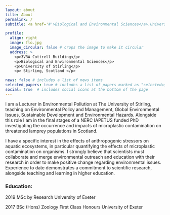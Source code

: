```yaml
---
layout: about
title: About
permalink: /
subtitle: <a href='#'>Biological and Environmental Sciences</a>.University of Stirling

profile:
  align: right
  image: flo.jpg
  image_circular: false # crops the image to make it circular
  address: >
    <p>3V3A Cottrell Building</p>
    <p>Biological and Environmental Sciences</p>
    <p>University of Stirling</p>
    <p> Stirling, Scotland </p>

news: false # includes a list of news items
selected_papers: true # includes a list of papers marked as "selected={true}"
social: true  # includes social icons at the bottom of the page
---
```

I am a Lecturer in Environmental Pollution at The University of Stirling, teaching on Environmental Policy and Management, Global Environmental Issues, Sustainable Development and Environmental Hazards. Alongside this role I am in the final stages of a NERC IAPETUS funded PhD investigating the occurrence and impacts of microplastic contamination on threatened lamprey populations in Scotland.

I have a specific interest in the effects of anthropogenic stressors on aquatic ecosystems, in particular quantifying the effects of microplastic contamination on organisms. I strongly believe that scientists must collaborate and merge environmental outreach and education with their research in order to make positive change regarding environmental issues. Experience to date demonstrates a commitment to scientific research, alongside teaching and learning in higher education.

### Education: 
<p> 2019 MSc by Research University of Exeter
<p> 2017 BSc (Hons) Zoology First Class Honours University of Exeter 

 


